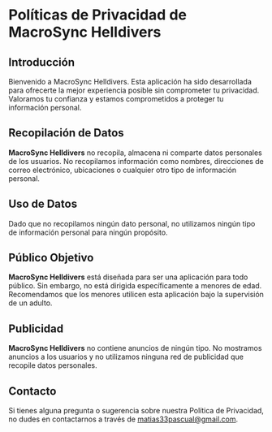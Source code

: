 # Políticas de Privacidad de MacroSync Helldivers

## Introducción

Bienvenido a MacroSync Helldivers. Esta aplicación ha sido desarrollada para ofrecerte la mejor experiencia posible sin comprometer tu privacidad. Valoramos tu confianza y estamos comprometidos a proteger tu información personal.

## Recopilación de Datos

**MacroSync Helldivers** no recopila, almacena ni comparte datos personales de los usuarios. No recopilamos información como nombres, direcciones de correo electrónico, ubicaciones o cualquier otro tipo de información personal.

## Uso de Datos

Dado que no recopilamos ningún dato personal, no utilizamos ningún tipo de información personal para ningún propósito.

## Público Objetivo

**MacroSync Helldivers** está diseñada para ser una aplicación para todo público. Sin embargo, no está dirigida específicamente a menores de edad. Recomendamos que los menores utilicen esta aplicación bajo la supervisión de un adulto.

## Publicidad

**MacroSync Helldivers** no contiene anuncios de ningún tipo. No mostramos anuncios a los usuarios y no utilizamos ninguna red de publicidad que recopile datos personales.

## Contacto

Si tienes alguna pregunta o sugerencia sobre nuestra Política de Privacidad, no dudes en contactarnos a través de matias33pascual@gmail.com.
